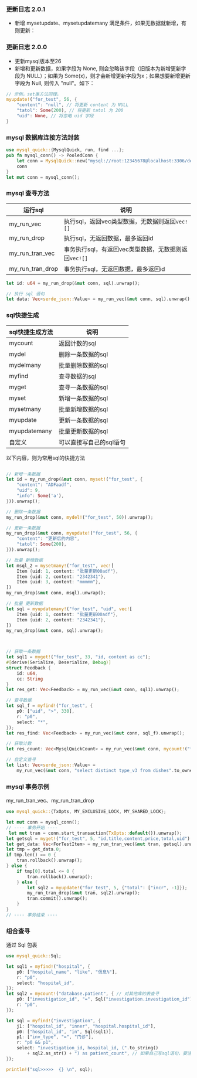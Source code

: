 
### 更新日志 2.0.1
- 新增 mysetupdate、mysetupdatemany 满足条件，如果无数据就新增，有则更新：

### 更新日志 2.0.0
- 更新mysql版本至26
- 新增和更新数据，如果字段为 None, 则会忽略该字段（旧版本为新增更新字段为 NULL）；如果为 Some(x)，则才会新增更新字段为x；如果想要新增更新字段为 Null, 则传入 "null"。如下：
```rust
// 示例，set类方法同理。
myupdate!("for_test", 56, {
    "content": "null", // 将更新 content 为 NULL
    "tatol": Some(200), // 将更新 tatol 为 200
    "uid": None, // 将忽略 uid 字段
}
```

### mysql 数据库连接方法封装
```rust
use mysql_quick::{MysqlQuick, run, find ...};
pub fn mysql_conn() -> PooledConn {
    let conn = MysqlQuick::new("mysql://root:12345678@localhost:3306/dev_db").unwrap().pool.get_conn().unwrap();
    conn
}
let mut conn = mysql_conn();
```

### mysql 查寻方法

|  运行sql   | 说明  |
|  ----  | ----  |
| my_run_vec  | 执行sql，返回vec类型数据，无数据则返回`vec![]` |
| my_run_drop  | 执行sql，无返回数据，最多返回id |
| my_run_tran_vec  | 事务执行sql，有返回vec类型数据，无数据则返回`vec![]` |
| my_run_tran_drop  | 事务执行sql，无返回数据，最多返回id |

```rust
let id: u64 = my_run_drop(&mut conn, sql).unwrap();

// 执行 sql 语句
let data: Vec<serde_json::Value> = my_run_vec(&mut conn, sql).unwrap();
```



### sql快捷生成

|  sql快捷生成方法   | 说明  |
|  ----  | ----  |
| mycount  | 返回计数的sql |
| mydel  | 删除一条数据的sql |
| mydelmany  | 批量删除数据的sql |
| myfind  | 查寻数据的sql |
| myget  | 查寻一条数据的sql |
| myset  | 新增一条数据的sql |
| mysetmany  | 批量新增数据的sql |
| myupdate  | 更新一条数据的sql |
| myupdatemany  | 批量更新数据的sql |
| 自定义  | 可以直接写自己的sql语句 |


以下内容，则为常用sql的快捷方法
```rust

// 新增一条数据
let id = my_run_drop(&mut conn, myset!("for_test", {
    "content": "ADFaadf",
    "uid": 9,
    "info": Some('a'),
})).unwrap();

// 删除一条数据
my_run_drop(&mut conn, mydel!("for_test", 50)).unwrap();

// 更新一条数据
my_run_drop(&mut conn, myupdate!("for_test", 56, {
    "content": "更新后的内容",
    "tatol": Some(200),
})).unwrap();

// 批量 新增数据
let msql_2 = mysetmany!("for_test", vec![
    Item {uid: 1, content: "批量更新00adf"},
    Item {uid: 2, content: "2342341"},
    Item {uid: 3, content: "mmmmm"},
])
my_run_drop(&mut conn, msql).unwrap();

// 批量 更新数据
let sql = myupdatemany!("for_test", "uid", vec![
    Item {uid: 1, content: "批量更新00adf"},
    Item {uid: 2, content: "2342341"},
])
my_run_drop(&mut conn, sql).unwrap();



// 获取一条数据
let sql1 = myget!("for_test", 33, "id, content as cc");
#[derive(Serialize, Deserialize, Debug)]
struct Feedback {
    id: u64,
    cc: String
}
let res_get: Vec<Feedback> = my_run_vec(&mut conn, sql1).unwrap();

// 查寻数据
let sql_f = myfind!("for_test", {
    p0: ["uid", ">", 330],
    r: "p0",
    select: "*",
});
let res_find: Vec<Feedback> = my_run_vec(&mut conn, sql_f).unwrap();

// 获取计数
let res_count: Vec<MysqlQuickCount> = my_run_vec(&mut conn, mycount!("for_test", {})).unwrap();

// 自定义查寻
let list: Vec<serde_json::Value> =
    my_run_vec(&mut conn, "select distinct type_v3 from dishes".to_owned()).unwrap();

```


### mysql 事务示例
my_run_tran_vec、my_run_tran_drop
```rust
use mysql_quick::{TxOpts, MY_EXCLUSIVE_LOCK, MY_SHARED_LOCK};

let mut conn = mysql_conn();
// ---- 事务开始 ----
 let mut tran = conn.start_transaction(TxOpts::default()).unwrap();
let getsql = myget!("for_test", 5, "id,title,content,price,total,uid") + MY_EXCLUSIVE_LOCK;
let get_data: Vec<ForTestItem> = my_run_tran_vec(&mut tran, getsql).unwrap();
let tmp = get_data.0;
if tmp.len() == 0 {
    tran.rollback().unwrap();
} else {
    if tmp[0].total <= 0 {
        tran.rollback().unwrap();
    } else {
        let sql2 = myupdate!("for_test", 5, {"total": ["incr", -1]});
        my_run_tran_drop(&mut tran, sql2).unwrap();
        tran.commit().unwrap();
    }
}
// ---- 事务结束 ----


```

### 组合查寻
通过 Sql 包裹
```rust
use mysql_quick::Sql;

let sql1 = myfind!("hospital", {
    p0: ["hospital_name", "like", "信息%"],
    r: "p0",
    select: "hospital_id",
});
let sql2 = mycount!("database.patient", { // 对其他库的表查寻
    p0: ["investigation_id", "=", Sql("investigation.investigation_id")],
    r: "p0",
});

let sql = myfind!("investigation", {
    j1: ["hospital_id", "inner", "hospital.hospital_id"],
    p0: ["hospital_id", "in", Sql(sql1)],
    p1: ["inv_type", "=", "门诊"],
    r: "p0 && p1",
    select: "investigation_id, hospital_id, (".to_string()
        + sql2.as_str() + ") as patient_count", // 如果自己写sql语句，要注意sql注入
});

println!("sql>>>>>  {} \n", sql);
```
